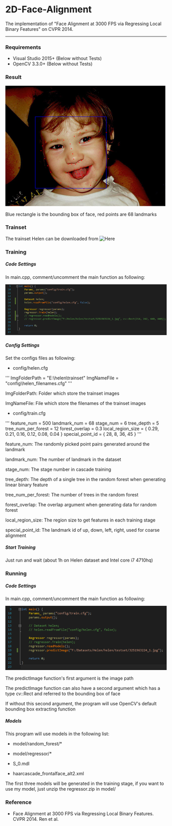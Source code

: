 # 2D-Face-Alignment
The implementation of "Face Alignment at 3000 FPS via Regressing Local Binary Features" on CVPR 2014.
***

### Requirements
* Visual Studio 2015+ (Below without Tests)
* OpenCV 3.3.0+ (Below without Tests)

### Result

![Result](/gallary/gallary_1.png)

Blue rectangle is the bounding box of face, red points are 68 landmarks

### Trainset

The trainset Helen can be downloaded from ![Here](https://ibug.doc.ic.ac.uk/resources/facial-point-annotations/)

### Training

##### Code Settings

In main.cpp, comment/uncomment the main function as following:

![Train](/gallary/main_training.png)

##### Config Settings

Set the configs files as following:

* config/helen.cfg

'''
ImgFolderPath = "E:\helen\trainset\"
ImgNameFile = "config\helen_filenames.cfg"
'''

ImgFolderPath: Folder which store the trainset images

ImgNameFile: File which store the filenames of the trainset images

* config/train.cfg

'''
feature_num = 500
landmark_num = 68
stage_num = 6
tree_depth = 5
tree_num_per_forest = 12
forest_overlap = 0.3
local_region_size = { 0.29, 0.21, 0.16, 0.12, 0.08, 0.04 }
special_point_id = { 28, 8, 36, 45 }
'''

feature_num: The randomly picked point pairs generated around the landmark

landmark_num: The number of landmark in the dataset

stage_num: The stage number in cascade training

tree_depth: The depth of a single tree in the random forest when generating linear binary feature

tree_num_per_forest: The number of trees in the random forest

forest_overlap: The overlap argument when generating data for random forest

local_region_size: The region size to get features in each training stage

special_point_id: The landmark id of up, down, left, right, used for coarse alignment

##### Start Training

Just run and wait (about 1h on Helen dataset and Intel core i7 4710hq)

### Running

##### Code Settings

In main.cpp, comment/uncomment the main function as following:

![Train](/gallary/main_running.png)

The predictImage function's first argument is the image path

The predictImage function can also have a second argument which has a type cv::Rect and referred to the bounding box of face

If without this second argument, the program will use OpenCV's default bounding box extracting function

##### Models

This program will use models in the following list:

* model/random_forest/*

* model/regressor/*

* S_0.mdl

* haarcascade_frontalface_alt2.xml

The first three models will be generated in the training stage, if you want to use my model, just unzip the regressor.zip in model/

### Reference

* Face Alignment at 3000 FPS via Regressing Local Binary Features. CVPR 2014. Ren et al.
